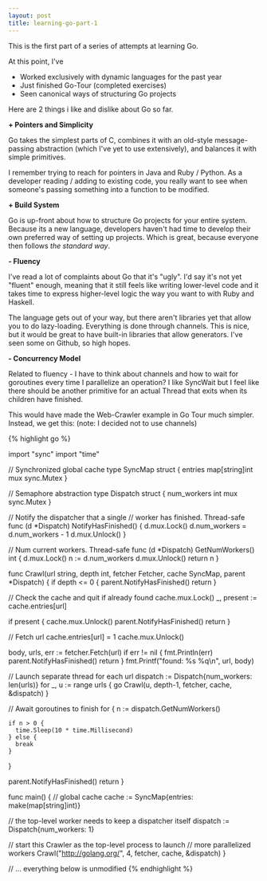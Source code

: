 ```yaml
---
layout: post
title: learning-go-part-1
---
```


This is the first part of a series of attempts at learning Go.

At this point, I've

<ul>
  <li>Worked exclusively with dynamic languages for the past year</li>
  <li>Just finished Go-Tour (completed exercises)</li>
  <li>Seen canonical ways of structuring Go projects</li>
</ul>

Here are 2 things i like and dislike about Go so far.

**+ Pointers and Simplicity**

Go takes the simplest parts of C, combines it with an old-style message-passing abstraction (which I've yet to use extensively), and balances it with simple primitives.

I remember trying to reach for pointers in Java and Ruby / Python. As a developer reading / adding to existing code, you really want to see when someone's passing something into a function to be modified.

**+ Build System**

Go is up-front about how to structure Go projects for your entire system. Because its a new language, developers haven't had time to develop their own preferred way of setting up projects. Which is great, because everyone then follows *the standard way*.

**- Fluency**

I've read a lot of complaints about Go that it's "ugly". I'd say it's not yet "fluent" enough, meaning that it still feels like writing lower-level code and it takes time to express higher-level logic the way you want to with Ruby and Haskell.

The language gets out of your way, but there aren't libraries yet that allow you to do lazy-loading. Everything is done through channels. This is nice, but it would be great to have built-in libraries that allow generators. I've seen some on Github, so high hopes.

**- Concurrency Model**

Related to fluency - I have to think about channels and how to wait for goroutines every time I parallelize an operation? I like SyncWait but I feel like there should be another primitive for an actual Thread that exits when its children have finished.

This would have made the Web-Crawler example in Go Tour much simpler. Instead, we get this: (note: I decided not to use channels)

{% highlight go %}

import "sync"
import "time"

// Synchronized global cache
type SyncMap struct {
  entries map[string]int
  mux sync.Mutex
}

// Semaphore abstraction
type Dispatch struct {
  num_workers int
  mux sync.Mutex
}

// Notify the dispatcher that a single
// worker has finished. Thread-safe
func (d *Dispatch) NotifyHasFinished() {
  d.mux.Lock()
  d.num_workers = d.num_workers - 1
  d.mux.Unlock()
}

// Num current workers. Thread-safe
func (d *Dispatch) GetNumWorkers() int {
  d.mux.Lock()
  n := d.num_workers
  d.mux.Unlock()
  return n
}

func Crawl(url string, depth int, fetcher Fetcher, cache SyncMap, parent *Dispatch) {
  if depth <= 0 {
    parent.NotifyHasFinished()
    return
  }

  // Check the cache and quit if already found
  cache.mux.Lock()
  _, present := cache.entries[url]

  if present {
    cache.mux.Unlock()
    parent.NotifyHasFinished()
    return
  }

  // Fetch url
  cache.entries[url] = 1
  cache.mux.Unlock()

  body, urls, err := fetcher.Fetch(url)
  if err != nil {
    fmt.Println(err)
    parent.NotifyHasFinished()
    return
  }
  fmt.Printf("found: %s %q\n", url, body)

  // Launch separate thread for each url
  dispatch := Dispatch{num_workers: len(urls)}
  for _, u := range urls {
    go Crawl(u, depth-1, fetcher, cache, &dispatch)
  }

  // Await goroutines to finish
  for {
    n := dispatch.GetNumWorkers()

    if n > 0 {
      time.Sleep(10 * time.Millisecond)
    } else {
      break
    }
  }

  parent.NotifyHasFinished()
  return
}

func main() {
  // global cache
  cache := SyncMap{entries: make(map[string]int)}

  // the top-level worker needs to keep a dispatcher itself
  dispatch := Dispatch{num_workers: 1}

  // start this Crawler as the top-level process to launch
  // more parallelized workers
  Crawl("http://golang.org/", 4, fetcher, cache, &dispatch)
}

// ... everything below is unmodified
{% endhighlight %}

